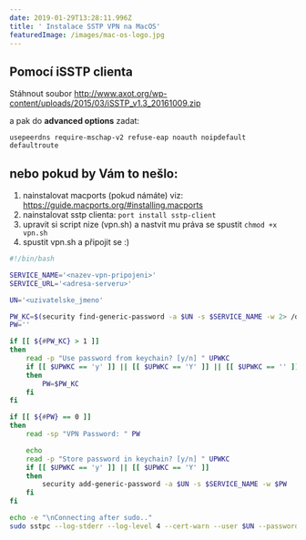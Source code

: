 ```yaml
---
date: 2019-01-29T13:28:11.996Z
title: ' Instalace SSTP VPN na MacOS'
featuredImage: /images/mac-os-logo.jpg
---
```

## Pomocí iSSTP clienta

Stáhnout soubor
<http://www.axot.org/wp-content/uploads/2015/03/iSSTP_v1.3_20161009.zip>

a pak do **advanced options** zadat:

```
usepeerdns require-mschap-v2 refuse-eap noauth noipdefault defaultroute
```

## nebo pokud by Vám to nešlo:

1. nainstalovat macports (pokud námáte) viz: <https://guide.macports.org/#installing.macports>
2. nainstalovat sstp clienta: `port install sstp-client`
3. upravit si script nize (vpn.sh) a nastvit mu práva se spustit
`chmod +x vpn.sh`
4. spustit vpn.sh a připojit se :)

```sh
#!/bin/bash

SERVICE_NAME='<nazev-vpn-pripojeni>'
SERVICE_URL='<adresa-serveru>'

UN='<uzivatelske_jmeno'

PW_KC=$(security find-generic-password -a $UN -s $SERVICE_NAME -w 2> /dev/null)
PW=''

if [[ ${#PW_KC} > 1 ]]
then
    read -p "Use password from keychain? [y/n] " UPWKC
    if [[ $UPWKC == 'y' ]] || [[ $UPWKC == 'Y' ]] || [[ $UPWKC == '' ]]
    then
        PW=$PW_KC
    fi
fi

if [[ ${#PW} == 0 ]]
then
    read -sp "VPN Password: " PW

    echo
    read -p "Store password in keychain? [y/n] " UPWKC
    if [[ $UPWKC == 'y' ]] || [[ $UPWKC == 'Y' ]]
    then
        security add-generic-password -a $UN -s $SERVICE_NAME -w $PW
    fi
fi

echo -e "\nConnecting after sudo.."
sudo sstpc --log-stderr --log-level 4 --cert-warn --user $UN --password $PW $SERVICE_URL usepeerdns require-mschap-v2 noauth noipdefault defaultroute refuse-eap noccp
```
